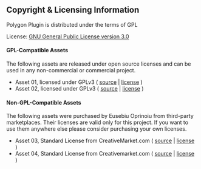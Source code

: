 ## Copyright & Licensing Information

Polygon Plugin is distributed under the terms of GPL

License: [GNU General Public License version 3.0](http://www.gnu.org/licenses/gpl-3.0.html)

#### GPL-Compatible Assets

The following assets are released under open source licenses and can be used in any non-commercial or commercial project.

- Asset 01, licensed under GPLv3 ( [source](#) | [license](#) )
- Asset 02, licensed under GPLv3 ( [source](#) | [license](#) )

#### Non-GPL-Compatible Assets

The following assets were purchased by Eusebiu Oprinoiu from third-party marketplaces. Their licenses are valid only for this project. If you want to use them anywhere else please consider purchasing your own licenses.

- Asset 03, Standard License from CreativeMarket.com ( [source](#) | [license](#) )
- Asset 04, Standard License from Creativemarket.com ( [source](#) | [license](#) )
